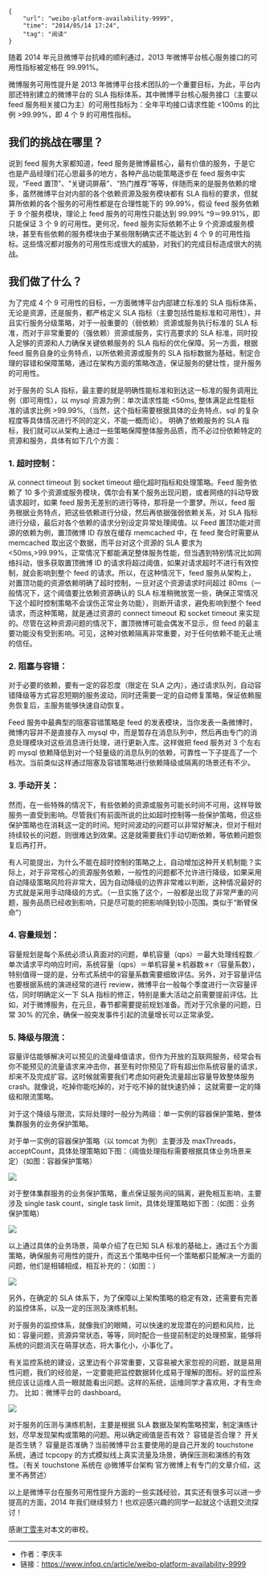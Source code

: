 ```
{
    "url": "weibo-platform-availability-9999",
    "time": "2014/05/14 17:24",
    "tag": "阅读"
}
```

随着 2014 年元旦微博平台抗峰的顺利通过，2013 年微博平台核心服务接口的可用性指标被定格在 99.991%。

微博服务可用性提升是 2013 年微博平台技术团队的一个重要目标，为此，平台内部还特别建立的微博平台的 SLA 指标体系，其中微博平台核心服务接口（主要以 feed 服务相关接口为主）的可用性指标为：全年平均接口请求性能 <100ms 的比例 >99.99%，即 4 个 9 的可用性指标。

## 我们的挑战在哪里？

说到 feed 服务大家都知道，feed 服务是微博最核心，最有价值的服务，于是它也是产品经理们花心思最多的地方，各种产品功能策略逐步在 feed 服务中实现，“Feed 置顶”、“关键词屏蔽”、“热门推荐”等等，伴随而来的是服务依赖的增多，虽然微博平台对内部的各个依赖资源及服务模块都有 SLA 指标的要求，但就算所依赖的各个服务的可用性都是在合理性能下的 99.99%，假设 feed 服务依赖于 9 个服务模块，理论上 feed 服务的可用性只能达到 99.99% ^9＝99.91%，即只能保证 3 个 9 的可用性。更何况，feed 服务实际依赖不止 9 个资源或服务模块，甚至有些依赖的服务模块由于某些限制确实还不能达到 4 个 9 的可用性指标。这些情况都对服务的可用性形成很大的威胁，对我们的完成目标造成很大的挑战。

## 我们做了什么？

为了完成 4 个 9 可用性的目标，一方面微博平台内部建立标准的 SLA 指标体系，无论是资源，还是服务，都严格定义 SLA 指标（主要包括性能标准和可用性），并且实行服务分级策略，对于一般重要的（弱依赖）资源或服务执行标准的 SLA 标准，而对于非常重要的（强依赖）资源或服务，实行高要求的 SLA 标准，同时投入足够的资源和人力确保关键依赖服务的 SLA 指标的优化保障。另一方面，根据 feed 服务自身的业务特点，以所依赖资源或服务的 SLA 指标数据为基础，制定合理的容错和保障策略，通过在架构方面的策略改造，保证服务的健壮性，提升服务的可用性。

对于服务的 SLA 指标，最主要的就是明确性能标准和到达这一标准的服务调用比例（即可用性），以 mysql 资源为例：单次请求性能 <50ms, 整体满足此性能标准的请求比例 >99.99%,（当然，这个指标需要根据具体的业务特点、sql 的复杂程度等具体情况进行不同的定义，不能一概而论）。 明确了依赖服务的 SLA 指标，我们就可以从架构上通过一些策略保障整体服务品质，而不必过份依赖特定的资源和服务，具体有如下几个方面：

### 1. 超时控制：

从 connect timeout 到 socket timeout 细化超时指标和处理策略。Feed 服务依赖了 10 多个资源或服务模块，偶尔会有某个服务出现问题，或者网络的抖动导致请求超时，如果 feed 服务无差别的进行等待，那将是一个噩梦。所以，feed 服务根据业务特点，把这些依赖进行分级，然后再依据强弱依赖关系，对 SLA 指标进行分级，最后对各个依赖的请求分别设定异常处理阈值。以 Feed 置顶功能对资源的依赖为例，置顶微博 ID 存放在缓存 memcached 中，在 feed 聚合时需要从 memcached 取出这个数据，而平台对这个资源的 SLA 要求为 <50ms,>99.99%，正常情况下都能满足整体服务性能，但当遇到特别情况比如网络抖动，很多获取置顶微博 ID 的请求将超过阈值，如果对请求超时不进行有效控制，就会影响到整个 feed 的请求。所以，在这种情况下，feed 服务从架构上，对置顶功能的资源依赖明确了超时控制，一旦对这个资源请求时间超过 80ms（一般情况下，这个阈值要比依赖资源确认的 SLA 标准稍微放宽一些，确保正常情况下这个超时控制策略不会误伤正常业务功能），则断开请求，避免影响到整个 feed 请求，而这种策略，就是通过资源的 connect timeout 和 socket timeout 来实现的。尽管在这种资源问题的情况下，置顶微博可能会偶发不显示，但 feed 的最主要功能没有受到影响。可见，这种对依赖隔离非常重要，对于任何依赖不能无止境的信任。

### 2. 阻塞与容错：

对于必要的依赖，要有一定的容忍度（限定在 SLA 之内），通过请求队列，自动容错降级等方式容忍短期的服务波动，同时还需要一定的自动修复策略，保证依赖服务恢复后，主服务能够快速自动恢复。

Feed 服务中最典型的阻塞容错策略是 feed 的发表模块，当你发表一条微博时，微博内容并不是直接存入 mysql 中，而是暂存在消息队列中，然后再由专门的消息处理模块对这些消息进行处理，进行更新入库。这样做把 feed 服务对 3 个左右的 mysql 依赖降低到对一个轻量级的消息队列的依赖，可靠性一下子提高了一个档次。当前类似这样通过阻塞及容错策略进行依赖降级或隔离的场景还有不少。

### 3. 手动开关：

然而，在一些特殊的情况下，有些依赖的资源或服务可能长时间不可用，这样导致服务一直受到影响。尽管我们有前面所说的比如超时控制等一些保护策略，但这些保护策略也在消耗这一定的时间。短时间波动的问题可以非常好解决，但对于相对持续较长的问题，则很难达到效果。这是就需要我们手动切断依赖，等依赖问题恢复后再打开。

有人可能提出，为什么不能在超时控制的策略之上，自动增加这种开关机制能？实际上，对于非常核心的资源服务依赖，一般性的问题都不允许进行降级，如果采用自动降级策略风险将非常大，因为自动降级的边界非常难以判断，这种情况最好的方式就是采用手动降级的方式。（一旦实施了这个，一般都是出现了非常严重的问题，服务品质已经收到影响，只是尽可能的把影响降到较小范围。类似于“断臂保命”）

### 4. 容量规划：

容量规划是每个系统必须认真面对的问题，单机容量（qps）＝最大处理线程数／单次请求平均响应时间，系统容量（qps）＝单机容量＊机器数＊r（容量系数），特别值得一提的是，分布式系统中的容量系数需要细致评估。另外，对于容量评估也要根据系统的演进经常的进行 review，微博平台一般每个季度进行一次容量评估，同时明确定义一下 SLA 指标的修正，特别是重大活动之前需要提前评估。比如，对于微博服务，在元旦，春节都需要提前规划准备。而对于冗余量的问题，日常 30% 的冗余，确保一般突发事件引起的流量增长可以正常承受。

### 5. 降级与限流：

容量评估能够解决可以预见的流量峰值请求，但作为开放的互联网服务，经常会有你不能预见的流量请求来冲击你，甚至有时你预见了将有超出你系统容量的请求，却来不及完成扩容。这时候就需要我们考虑如何避免流量超出容量导致整体服务 crash。就像说，吃掉你能吃掉的，对于吃不掉的就快速扔掉； 这就需要一定的降级和限流策略。

对于这个降级与限流，实际处理时一般分为两级：单一实例的容器保护策略，整体集群服务的业务保护策略。

对于单一实例的容器保护策略（以 tomcat 为例）主要涉及 maxThreads，acceptCount，具体处理策略如下图：（阈值处理指标需要根据具体业务场景来定）（如图：容器保护策略）

![](../../static/uploads/source/7d754c9189d2fbcdac13f9a2515ef206.png)

对于整体集群服务的业务保护策略，重点保证服务间的隔离，避免相互影响，主要涉及 single task count，single task limit，具体处理策略如下图：（如图：业务保护策略）

![](../../static/uploads/source/6ebf03f4f043e07d2374c3ae7cb406c0.png)

以上通过具体的业务场景，简单介绍了在已知 SLA 标准的基础上，通过五个方面策略，确保服务可用性的提升，而这五个策略中任何一个策略都只能解决一方面的问题，他们是相辅相成，相互补充的：（如图：）

![](../../static/uploads/source/e36806e60c540c255d09df775a7fde8b.png)

另外，在确定的 SLA 体系下，为了保障以上架构策略的稳定有效，还需要有完善的监控体系，以及一定的压测及演练机制。

对于服务的监控体系，就像我们的眼睛，可以快速的发现潜在的问题和风险，比如：容量问题，资源异常状态，等等，同时配合一些提前制定的处理预案，能够将系统的问题消灭在萌芽状态，将大事化小，小事化了。

有关监控系统的建设，这里边有个非常重要，又容易被大家忽视的问题，就是易用性问题，我们的经验是，一定要能把监控数据转化成易于理解的图标。好的监控系统应该让运维人员一眼就能看出问题。这样的系统，运维同学才喜欢用，才有生命力。 比如：微博平台的 dashboard。

![](../../static/uploads/source/95d37c83f30726fac250385648f46bad.png)

对于服务的压测与演练机制，主要是根据 SLA 数据及架构策略预案，制定演练计划，尽早发现架构或策略的问题。用以确定阀值是否有效？ 容错是否合理？ 开关是否生锈？ 容量是否准确？当前微博平台主要使用的是自己开发的 touchstone 系统，通过 tcpcopy 的方式模拟线上真实流量及场景，确保压测和演练的有效性。（有关 touchstone 系统在 @微博平台架构 官方微博上有专门的文章介绍，这里不再赘述）

以上是微博平台在服务可用性提升方面的一些实践经验，其实还有很多可以进一步提高的方面，2014 年我们继续努力！也欢迎感兴趣的同学一起就这个话题交流探讨！

感谢[丁雪丰](http://www.infoq.com/cn/author/丁雪丰)对本文的审校。

---

- 作者：李庆丰
- 链接：https://www.infoq.cn/article/weibo-platform-availability-9999